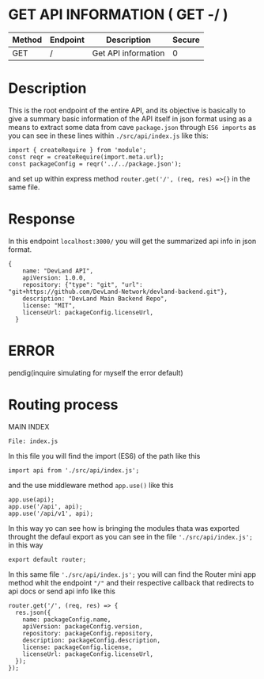 # GET API INFORMATION ( GET -/ )

| Method | Endpoint | Description | Secure |
| ------------- | ------------- | ----- | ------ |
| GET  | / | Get API information | 0 |

# Description

This is the root endpoint of the entire API, and its objective is basically to give a summary basic information of the API itself in json format using as a means to extract some data from cave ```package.json``` through ```ES6 imports``` as you can see in these lines within ```./src/api/index.js``` like this:
```
import { createRequire } from 'module';
const reqr = createRequire(import.meta.url);
const packageConfig = reqr('../../package.json');
```
and set up within express method ```router.get('/', (req, res) =>{}``` in the same file.

# Response

In this endpoint ```localhost:3000/``` you will get the summarized api info in json format.
```
{
    name: "DevLand API",
    apiVersion: 1.0.0,
    repository: {"type": "git", "url": "git+https://github.com/DevLand-Network/devland-backend.git"},
    description: "DevLand Main Backend Repo",
    license: "MIT",
    licenseUrl: packageConfig.licenseUrl,
  }
```

# ERROR
pendig(inquire simulating for myself the error default)

# Routing process

MAIN INDEX



```File: index.js```

In this file you will find the import (ES6) of the path like this
```
import api from './src/api/index.js';
```

and the use middleware method ```app.use()``` like this
```
app.use(api);
app.use('/api', api);
app.use('/api/v1', api);
```

In this way yo can see how is bringing the modules thata was exported throught the defaul export as you can see in the file ```'./src/api/index.js';``` in this way
```
export default router;
```

In this same file ```'./src/api/index.js';``` you will can find the Router mini app method whit the endpoint ```"/"``` and their respective callback that redirects to api docs or send api info like this

```
router.get('/', (req, res) => {
  res.json({
    name: packageConfig.name,
    apiVersion: packageConfig.version,
    repository: packageConfig.repository,
    description: packageConfig.description,
    license: packageConfig.license,
    licenseUrl: packageConfig.licenseUrl,
  });
});
```
